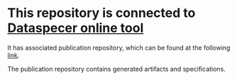 # This repository is connected to [Dataspecer online tool](http://localhost:5174)

It has associated publication repository, which can be found at the following [link](https://github.com/RadStr-bot/ac4e5fac-3592-4186-a516-a6858bf61998-publication-repo).

The publication repository contains generated artifacts and specifications.